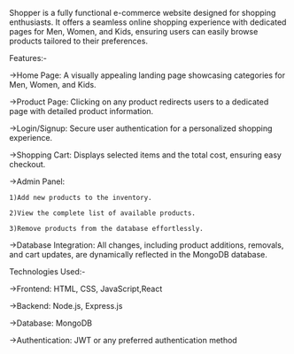 Shopper is a fully functional e-commerce website designed for shopping enthusiasts. It offers a seamless online shopping experience with dedicated pages for Men, Women, and Kids, ensuring users can easily browse products tailored to their preferences. 

Features:-

->Home Page: A visually appealing landing page showcasing categories for Men, Women, and Kids.

->Product Page: Clicking on any product redirects users to a dedicated page with detailed product information.

->Login/Signup: Secure user authentication for a personalized shopping experience.

->Shopping Cart: Displays selected items and the total cost, ensuring easy checkout.

->Admin Panel:

    1)Add new products to the inventory.
    
    2)View the complete list of available products.
    
    3)Remove products from the database effortlessly.
    
->Database Integration: All changes, including product additions, removals, and cart updates, are dynamically reflected in the MongoDB database.

Technologies Used:-

->Frontend: HTML, CSS, JavaScript,React

->Backend: Node.js, Express.js

->Database: MongoDB

->Authentication: JWT or any preferred authentication method

